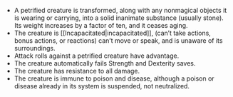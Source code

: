 * A petrified creature is transformed, along with any nonmagical objects it is wearing or carrying, into a solid inanimate substance (usually stone). Its weight increases by a factor of ten, and it ceases aging.
* The creature is [[Incapacitated|incapacitated]], (can’t take actions, bonus actions, or reactions) can’t move or speak, and is unaware of its surroundings.
* Attack rolls against a petrified creature have advantage.
* The creature automatically fails Strength and Dexterity saves.
* The creature has resistance to all damage.
* The creature is immune to poison and disease, although a poison or disease already in its system is suspended, not neutralized.